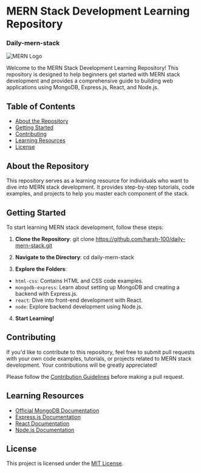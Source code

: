 

# MERN Stack Development Learning Repository
### Daily-mern-stack

![MERN Logo](https://miro.medium.com/v2/resize:fit:678/0*kxPYwfJmkXZ3iCWy.png)

Welcome to the MERN Stack Development Learning Repository! This repository is designed to help beginners get started with MERN stack development and provides a comprehensive guide to building web applications using MongoDB, Express.js, React, and Node.js.

## Table of Contents
- [About the Repository](#about-the-repository)
- [Getting Started](#getting-started)
- [Contributing](#contributing)
- [Learning Resources](#learning-resources)
- [License](#license)

## About the Repository

This repository serves as a learning resource for individuals who want to dive into MERN stack development. It provides step-by-step tutorials, code examples, and projects to help you master each component of the stack.

## Getting Started

To start learning MERN stack development, follow these steps:

1. **Clone the Repository**:
git clone https://github.com/harsh-100/daily-mern-stack.git

2. **Navigate to the Directory**:
cd daily-mern-stack

3. **Explore the Folders**:
- `html-css`: Contains HTML and CSS code examples.
- `mongodb-express`: Learn about setting up MongoDB and creating a backend with Express.js.
- `react`: Dive into front-end development with React.
- `node`: Explore backend development using Node.js.

4. **Start Learning!**

## Contributing

If you'd like to contribute to this repository, feel free to submit pull requests with your own code examples, tutorials, or projects related to MERN stack development. Your contributions will be greatly appreciated!

Please follow the [Contribution Guidelines](CONTRIBUTING.md) before making a pull request.

## Learning Resources

- [Official MongoDB Documentation](https://docs.mongodb.com/)
- [Express.js Documentation](https://expressjs.com/)
- [React Documentation](https://reactjs.org/docs/getting-started.html)
- [Node.js Documentation](https://nodejs.org/en/docs/)

## License

This project is licensed under the [MIT License](LICENSE).
